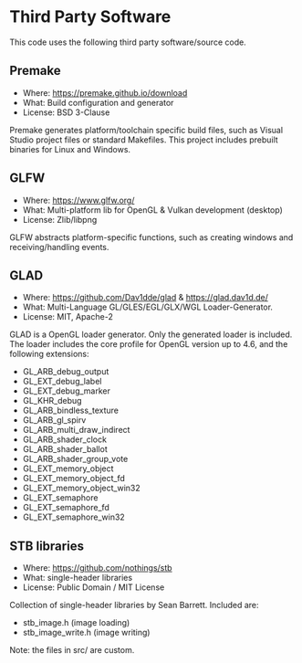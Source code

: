 Third Party Software
====================

This code uses the following third party software/source code.

## Premake

- Where: https://premake.github.io/download
- What: Build configuration and generator
- License: BSD 3-Clause

Premake generates platform/toolchain specific build files, such as Visual
Studio project files or standard Makefiles. This project includes prebuilt
binaries for Linux and Windows.

## GLFW

- Where: https://www.glfw.org/
- What: Multi-platform lib for OpenGL & Vulkan development (desktop)
- License: Zlib/libpng

GLFW abstracts platform-specific functions, such as creating windows and
receiving/handling events. 

## GLAD

- Where: https://github.com/Dav1dde/glad  &  https://glad.dav1d.de/
- What: Multi-Language GL/GLES/EGL/GLX/WGL Loader-Generator.
- License: MIT, Apache-2

GLAD is a OpenGL loader generator. Only the generated loader is included.  The
loader includes the core profile for OpenGL version up to 4.6, and the
following extensions:

- GL_ARB_debug_output
- GL_EXT_debug_label
- GL_EXT_debug_marker
- GL_KHR_debug
- GL_ARB_bindless_texture
- GL_ARB_gl_spirv
- GL_ARB_multi_draw_indirect
- GL_ARB_shader_clock
- GL_ARB_shader_ballot
- GL_ARB_shader_group_vote
- GL_EXT_memory_object
- GL_EXT_memory_object_fd
- GL_EXT_memory_object_win32
- GL_EXT_semaphore
- GL_EXT_semaphore_fd
- GL_EXT_semaphore_win32

## STB libraries

- Where: https://github.com/nothings/stb
- What: single-header libraries
- License: Public Domain / MIT License

Collection of single-header libraries by Sean Barrett. Included are:
- stb_image.h         (image loading)
- stb_image_write.h   (image writing)

Note: the files in src/ are custom.

